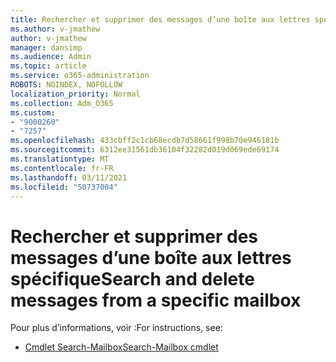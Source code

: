 ```yaml
---
title: Rechercher et supprimer des messages d’une boîte aux lettres spécifique
ms.author: v-jmathew
author: v-jmathew
manager: dansimp
ms.audience: Admin
ms.topic: article
ms.service: o365-administration
ROBOTS: NOINDEX, NOFOLLOW
localization_priority: Normal
ms.collection: Adm_O365
ms.custom:
- "9000260"
- "7257"
ms.openlocfilehash: 433cbff2c1cb68ecdb7d58661f998b70e946181b
ms.sourcegitcommit: 6312ee31561db36104f32282d019d069ede69174
ms.translationtype: MT
ms.contentlocale: fr-FR
ms.lasthandoff: 03/11/2021
ms.locfileid: "50737004"
---
```

# <a name="search-and-delete-messages-from-a-specific-mailbox"></a><span data-ttu-id="5f32c-102">Rechercher et supprimer des messages d’une boîte aux lettres spécifique</span><span class="sxs-lookup"><span data-stu-id="5f32c-102">Search and delete messages from a specific mailbox</span></span>

<span data-ttu-id="5f32c-103">Pour plus d’informations, voir :</span><span class="sxs-lookup"><span data-stu-id="5f32c-103">For instructions, see:</span></span>

* [<span data-ttu-id="5f32c-104">Cmdlet Search-Mailbox</span><span class="sxs-lookup"><span data-stu-id="5f32c-104">Search-Mailbox cmdlet</span></span>](https://docs.microsoft.com/powershell/module/exchange/mailboxes/search-mailbox)
